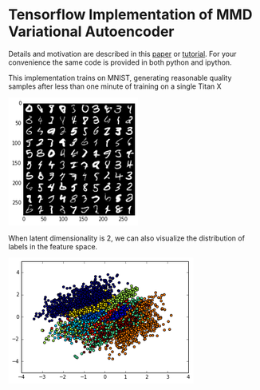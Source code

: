 # Tensorflow Implementation of MMD Variational Autoencoder

Details and motivation are described in this [paper](https://arxiv.org/abs/1706.02262) or [tutorial](http://szhao.me/2017/06/10/a-tutorial-on-mmd-variational-autoencoders.html). For your convenience the same code is provided in both python and ipython.

This implementation trains on MNIST, generating reasonable quality samples after less than one minute of training on a single Titan X

![mnist](plots/mnist.png)

When latent dimensionality is 2, we can also visualize the distribution of labels in the feature space. 

![mnist](plots/mnist_classes.png)

